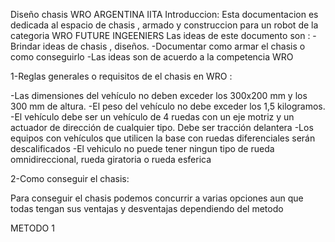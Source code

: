 Diseño chasis WRO ARGENTINA IITA
Introduccion: Esta documentacion es dedicada al espacio de chasis , armado y construccion para un robot de la categoria WRO FUTURE INGEENIERS
Las ideas de este documento son :
-Brindar ideas de chasis , diseños.
-Documentar como armar el chasis o como conseguirlo
-Las ideas son de acuerdo a la competencia WRO

1-Reglas generales o requisitos de el chasis en WRO :

-Las dimensiones del vehículo no deben exceder los 300x200 mm y los 300 mm de altura.
-El peso del vehículo no debe exceder los 1,5 kilogramos.
-El vehículo debe ser un vehículo de 4 ruedas con un eje motriz y un actuador de dirección de cualquier tipo. Debe ser tracción delantera
-Los equipos con vehículos que utilicen la base con ruedas diferenciales serán descalificados
-El vehiculo no puede tener ningun tipo de rueda omnidireccional, rueda giratoria o rueda esferica

2-Como conseguir el chasis:

Para conseguir el chasis podemos concurrir a varias opciones aun que todas tengan sus ventajas y desventajas dependiendo del metodo

METODO 1

















